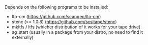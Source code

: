 Depends on the following programs to be installed:
- lto-cm (https://github.com/scangeo/lto-cm)
- stenc (>= 1.0.8) (https://github.com/scsitape/stenc)
- mkltfs / ltfs (whicher distribution of it works for your tape drive)
- sg_start (usually in a package from your distro, no need to find it externally)
